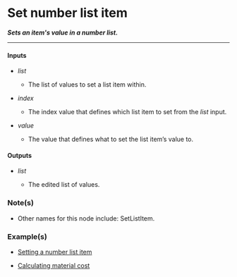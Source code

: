 # Set number list item

**_Sets an item's value in a number list._**

---


#### Inputs

* _list_

  * The list of values to set a list item within.

* _index_

  * The index value that defines which list item to set from the _list_ input.

* _value_

  * The value that defines what to set the list item’s value to.


#### Outputs

* _list_

  * The edited list of values.


### Note(s)

* Other names for this node include: SetListItem.


### Example(s)

* <a href="https://creator.trimble.com/graph?assetURI=whp:c31b3ad0-3534-4c62-9eac-cfa4f3793de0&version=latest" target="_blank">Setting a number list item</a>

* <a href="https://creator.trimble.com/graph?assetURI=whp:f74b8b91-bc4e-4caa-ad7d-77a9aed23178&version=latest" target="_blank">Calculating material cost</a>

